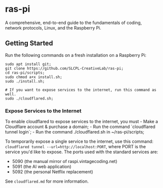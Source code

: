 <h1>ras-pi</h1>
A comprehensive, end-to-end guide to the fundamentals of coding, network
protocols, Linux, and the Raspberry Pi.

<h2>Getting Started</h2>
Run the following commands on a fresh installation on a Raspberry Pi:

```
sudo apt install git;
git clone https://github.com/SLCPL-CreativeLab/ras-pi;
cd ras-pi/scripts;
sudo chmod a+x install.sh;
sudo ./install.sh;

# If you want to expose services to the internet, run this command as well.
sudo ./cloudflared.sh;
```

<h3>Expose Services to the Internet</h3>
To enable cloudflared to expose services to the internet, you must
  - Make a Cloudflare account & purchase a domain;
  - Run the command `cloudflared tunnel login`;
  - Run the command ./cloudflared.sh in ~/ras-pi/scripts;

To temporarily expose a single service to the internet, use this
command: `cloudflared tunnel --url=http://localhost:PORT`, where
PORT is the service you'd like to expose. The ports used with the
standard services are:
  - 5090 (the manual mirror of raspi.vintagecoding.net)
  - 5091 (the AI web application)
  - 5092 (the personal Netflix replacement)

See `cloudflared.md` for more information.
